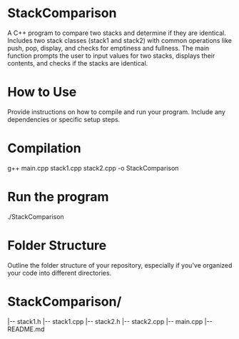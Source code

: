 # StackComparison
A C++ program to compare two stacks and determine if they are identical. Includes two stack classes (stack1 and stack2) with common operations like push, pop, display, and checks for emptiness and fullness. The main function prompts the user to input values for two stacks, displays their contents, and checks if the stacks are identical.
# How to Use
Provide instructions on how to compile and run your program. Include any dependencies or specific setup steps.
# Compilation
g++ main.cpp stack1.cpp stack2.cpp -o StackComparison

# Run the program
./StackComparison
# Folder Structure
Outline the folder structure of your repository, especially if you've organized your code into different directories.
# StackComparison/
|-- stack1.h
|-- stack1.cpp
|-- stack2.h
|-- stack2.cpp
|-- main.cpp
|-- README.md
